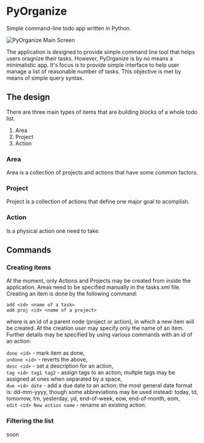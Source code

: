# PyOrganize
Simple command-line todo app written in Python.

![PyOrganize Main Screen](http://f.cl.ly/items/1a0x2Q3a2c0l0J1v232a/pyorganize.png)

The application is designed to provide simple command line tool that helps users oragnize their tasks. However, PyOrganize is by no means a minimalistic app. It's focus is to provide simple interface to help user manage a list of reasonable number of tasks. This objective is met by means of simple query syntax.

## The design
There are three main types of items that are building blocks of a whole todo list.

1. Area
2. Project
3. Action

### Area
Area is a collection of projects and actions that have some common factors.
### Project
Project is a collection of actions that define one major goal to acomplish.
### Action
Is a physical action one need to take.

## Commands
### Creating items
At the moment, only Actions and Projects may be created from inside the application. Areas need to be specified manually in the tasks.xml file.
Creating an item is done by the following command:
```
add <id> <name of a task>
add proj <id> <name of a project>
```
where <id> is an id of a parent node (project or action), in which a new item will be created. At the creation user may specify only the name of an item.
Further details may be specified by using various commands with an id of an action:

```done <id>``` - mark item as done,<br/>
```undone <id>``` - reverts the above,<br/>
```desc <id>``` - set a description for an action,<br/>
```tag <id> tag1 tag2``` - assign tags to an action; multple tags may be assigned at ones when separated by a space,<br/>
```due <id> date``` - add a due date to an action; the most general date format is: dd-mm-yyyy, though some abbreviations may be used instead: today, td, tomorrow, tm, yesterday, yd, end-of-week, eow, end-of-month, eom,<br/>
```edit <id> New action name``` - rename an existing action.

### Filtering the list
soon

